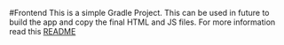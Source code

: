 #Frontend
This is a simple Gradle Project. This can be used in future to build the app and copy the final HTML and JS files.
For more information read this [README](simple-view/README.md)